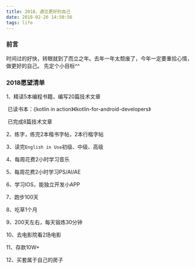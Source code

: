 ```yaml
---
title: 2018，遇见更好的自己
date: 2018-02-26 14:50:56
tags: life
---
```


### 前言

时间过的好快，转眼就到了而立之年。去年一年太颓废了，今年一定要重拾心情，做更好的自己。
先定个小目标^^

### 2018愿望清单

1、精读5本编程书籍，编写20篇技术文章

​	已读书本：《kotlin in action》《kotlin-for-android-developers》

​	已完成8篇技术文章

2、练字，练完2本楷书字帖，2本行楷字帖

3、读完`English in Use`初级、中级、高级

4、每周花费2小时学习音乐

5、每周花费2小时学习PS/AI/AE

6、学习IOS，能独立开发小APP

7、跑步100天

8、吃草1个月

9、200天左右，每天锻炼30分钟

10、去电影院看2场电影

11、存款10W+

12、买套属于自己的房子
